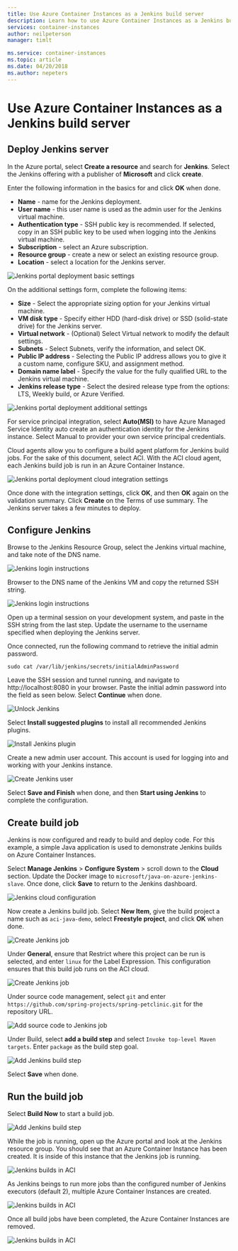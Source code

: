 ```yaml
---
title: Use Azure Container Instances as a Jenkins build server
description: Learn how to use Azure Container Instances as a Jenkins build server.
services: container-instances
author: neilpeterson
manager: timlt

ms.service: container-instances
ms.topic: article
ms.date: 04/20/2018
ms.author: nepeters
---
```


# Use Azure Container Instances as a Jenkins build server

## Deploy Jenkins server

In the Azure portal, select **Create a resource** and search for **Jenkins**. Select the Jenkins offering with a publisher of **Microsoft** and click **create**.

Enter the following information in the basics for and click **OK** when done.

- **Name** - name for the Jenkins deployment.
- **User name** - this user name is used as the admin user for the Jenkins virtual machine.
- **Authentication type** - SSH public key is recommended. If selected, copy in an SSH public key to be used when logging into the Jenkins virtual machine.
- **Subscription** - select an Azure subscription.
- **Resource group** - create a new or select an existing resource group.
- **Location** - select a location for the Jenkins server.

![Jenkins portal deployment basic settings](./media/container-instances-jenkins/jenkins-portal-01.png)

On the additional settings form, complete the following items:

- **Size** - Select the appropriate sizing option for your Jenkins virtual machine.
- **VM disk type** - Specify either HDD (hard-disk drive) or SSD (solid-state drive) for the Jenkins server.
- **Virtual network** - (Optional) Select Virtual network to modify the default settings.
- **Subnets** - Select Subnets, verify the information, and select OK.
- **Public IP address** - Selecting the Public IP address allows you to give it a custom name, configure SKU, and assignment method.
- **Domain name label** - Specify the value for the fully qualified URL to the Jenkins virtual machine.
- **Jenkins release type** - Select the desired release type from the options: LTS, Weekly build, or Azure Verified.

![Jenkins portal deployment additional settings](./media/container-instances-jenkins/jenkins-portal-02.png)

For service principal integration, select **Auto(MSI)** to have Azure Managed Service Identity auto create an authentication identity for the Jenkins instance. Select Manual to provider your own service principal credentials.

Cloud agents allow you to configure a build agent platform for Jenkins build jobs. For the sake of this document, select ACI. With the ACI cloud agent, each Jenkins build job is run in an Azure Container Instance.

![Jenkins portal deployment cloud integration settings](./media/container-instances-jenkins/jenkins-portal-03.png)

Once done with the integration settings, click **OK**, and then **OK** again on the validation summary. Click **Create** on the Terms of use summary. The Jenkins server takes a few minutes to deploy.

## Configure Jenkins

Browse to the Jenkins Resource Group, select the Jenkins virtual machine, and take note of the DNS name.

![Jenkins login instructions](./media/container-instances-jenkins/jenkins-portal-fqdn.png)

Browser to the DNS name of the Jenkins VM and copy the returned SSH string.

![Jenkins login instructions](./media/container-instances-jenkins/jenkins-portal-04.png)

Open up a terminal session on your development system, and paste in the SSH string from the last step. Update the username to the username specified when deploying the Jenkins server.

Once connected, run the following command to retrieve the initial admin password.

```
sudo cat /var/lib/jenkins/secrets/initialAdminPassword
```

Leave the SSH session and tunnel running, and navigate to http://localhost:8080 in your browser. Paste the initial admin password into the field as seen below. Select **Continue** when done.

![Unlock Jenkins](./media/container-instances-jenkins/jenkins-portal-05.png)

Select **Install suggested plugins** to install all recommended Jenkins plugins.

![Install Jenkins plugin](./media/container-instances-jenkins/jenkins-portal-06.png)

Create a new admin user account. This account is used for logging into and working with your Jenkins instance.

![Create Jenkins user](./media/container-instances-jenkins/jenkins-portal-07.png)

Select **Save and Finish** when done, and then **Start using Jenkins** to complete the configuration.

## Create build job

Jenkins is now configured and ready to build and deploy code. For this example, a simple Java application is used to demonstrate Jenkins builds on Azure Container Instances.

Select **Manage Jenkins** > **Configure System** > scroll down to the **Cloud** section. Update the Docker image to `microsoft/java-on-azure-jenkins-slave`. Once done, click **Save** to return to the Jenkins dashboard.

![Jenkins cloud configuration](./media/container-instances-jenkins/jenkins-aci-image.png)

Now create a Jenkins build job. Select **New Item**, give the build project a name such as `aci-java-demo`, select **Freestyle project**, and click **OK** when done.

![Create Jenkins job](./media/container-instances-jenkins/jenkins-new-job.png)

Under **General**, ensure that Restrict where this project can be run is selected, and enter `linux` for the Label Expression. This configuration ensures that this build job runs on the ACI cloud.

![Create Jenkins job](./media/container-instances-jenkins/jenkins-job-01.png)

Under source code management, select `git` and enter `https://github.com/spring-projects/spring-petclinic.git` for the repository URL.

![Add source code to Jenkins job](./media/container-instances-jenkins/jenkins-job-02.png)

Under Build, select **add a build step** and select `Invoke top-level Maven targets`. Enter `package` as the build step goal.

![Add Jenkins build step](./media/container-instances-jenkins/jenkins-job-03.png)

Select **Save** when done.

## Run the build job

Select **Build Now** to start a build job.

![Add Jenkins build step](./media/container-instances-jenkins/jenkins-job-status.png)

While the job is running, open up the Azure portal and look at the Jenkins resource group. You should see that an Azure Container Instance has been created. It is inside of this instance that the Jenkins job is running.

![Jenkins builds in ACI](./media/container-instances-jenkins/jenkins-aci.png)

As Jenkins beings to run more jobs than the configured number of Jenkins executors (default 2), multiple Azure Container Instances are created.

![Jenkins builds in ACI](./media/container-instances-jenkins/jenkins-aci-multi.png)

Once all build jobs have been completed, the Azure Container Instances are removed.

![Jenkins builds in ACI](./media/container-instances-jenkins/jenkins-aci-none.png)

